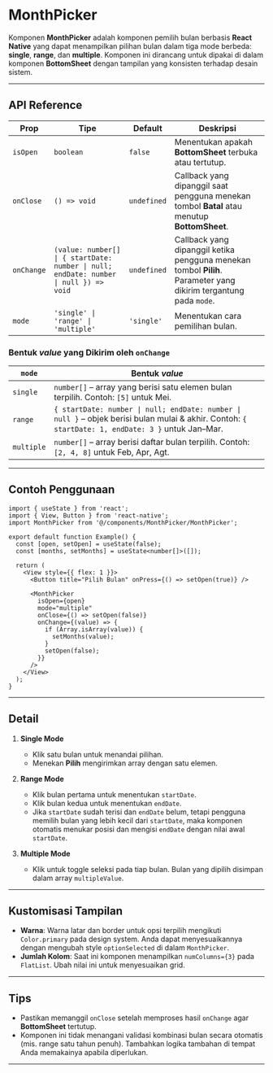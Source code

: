 # MonthPicker

Komponen **MonthPicker** adalah komponen pemilih bulan berbasis **React Native** yang dapat menampilkan pilihan bulan dalam tiga mode berbeda: **single**, **range**, dan **multiple**. Komponen ini dirancang untuk dipakai di dalam komponen **BottomSheet** dengan tampilan yang konsisten terhadap desain sistem.



---

## API Reference

| Prop       | Tipe                                                                                  | Default     | Deskripsi                                                                                                        |
| ---------- | ------------------------------------------------------------------------------------- | ----------- | ---------------------------------------------------------------------------------------------------------------- |
| `isOpen`   | `boolean`                                                                             | `false`     | Menentukan apakah **BottomSheet** terbuka atau tertutup.                                                         |
| `onClose`  | `() => void`                                                                          | `undefined` | Callback yang dipanggil saat pengguna menekan tombol **Batal** atau menutup **BottomSheet**.                     |
| `onChange` | `(value: number[] \| { startDate: number \| null; endDate: number \| null }) => void` | `undefined` | Callback yang dipanggil ketika pengguna menekan tombol **Pilih**. Parameter yang dikirim tergantung pada `mode`. |
| `mode`     | `'single' \| 'range' \| 'multiple'`                                                   | `'single'`  | Menentukan cara pemilihan bulan.                                                                                 |

### Bentuk *value* yang Dikirim oleh `onChange`

| `mode`     | Bentuk *value*                                                                                                                                     |
| ---------- | -------------------------------------------------------------------------------------------------------------------------------------------------- |
| `single`   | `number[]` – array yang berisi satu elemen bulan terpilih. Contoh: `[5]` untuk Mei.                                                                |
| `range`    | `{ startDate: number \| null; endDate: number \| null }` – objek berisi bulan mulai & akhir. Contoh: `{ startDate: 1, endDate: 3 }` untuk Jan–Mar. |
| `multiple` | `number[]` – array berisi daftar bulan terpilih. Contoh: `[2, 4, 8]` untuk Feb, Apr, Agt.                                                          |

---

## Contoh Penggunaan

```tsx
import { useState } from 'react';
import { View, Button } from 'react-native';
import MonthPicker from '@/components/MonthPicker/MonthPicker';

export default function Example() {
  const [open, setOpen] = useState(false);
  const [months, setMonths] = useState<number[]>([]);

  return (
    <View style={{ flex: 1 }}>
      <Button title="Pilih Bulan" onPress={() => setOpen(true)} />

      <MonthPicker
        isOpen={open}
        mode="multiple"
        onClose={() => setOpen(false)}
        onChange={(value) => {
          if (Array.isArray(value)) {
            setMonths(value);
          }
          setOpen(false);
        }}
      />
    </View>
  );
}
```

---

## Detail 

1. **Single Mode**

   * Klik satu bulan untuk menandai pilihan.
   * Menekan **Pilih** mengirimkan array dengan satu elemen.
2. **Range Mode**

   * Klik bulan pertama untuk menentukan `startDate`.
   * Klik bulan kedua untuk menentukan `endDate`.
   * Jika `startDate` sudah terisi dan `endDate` belum, tetapi pengguna memilih bulan yang lebih kecil dari `startDate`, maka komponen otomatis menukar posisi dan mengisi `endDate` dengan nilai awal `startDate`.
3. **Multiple Mode**

   * Klik untuk toggle seleksi pada tiap bulan. Bulan yang dipilih disimpan dalam array `multipleValue`.

---

## Kustomisasi Tampilan

* **Warna**: Warna latar dan border untuk opsi terpilih mengikuti `Color.primary` pada design system. Anda dapat menyesuaikannya dengan mengubah style `optionSelected` di dalam `MonthPicker`.
* **Jumlah Kolom**: Saat ini komponen menampilkan `numColumns={3}` pada `FlatList`. Ubah nilai ini untuk menyesuaikan grid.

---

## Tips

* Pastikan memanggil `onClose` setelah memproses hasil `onChange` agar **BottomSheet** tertutup.
* Komponen ini tidak menangani validasi kombinasi bulan secara otomatis (mis. range satu tahun penuh). Tambahkan logika tambahan di tempat Anda memakainya apabila diperlukan.

---